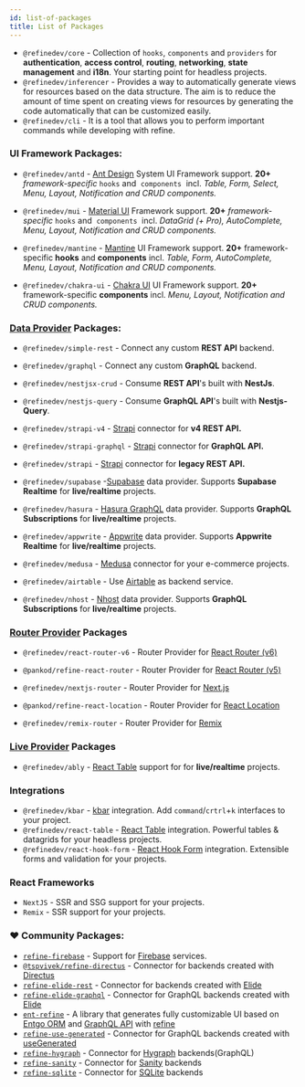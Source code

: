 ```yaml
---
id: list-of-packages
title: List of Packages
---
```


- `@refinedev/core` - Collection of `hooks`, `components` and `providers` for **authentication**, **access control**, **routing**, **networking**, **state management** and **i18n**. Your starting point for headless projects.
- `@refinedev/inferencer` - Provides a way to automatically generate views for resources based on the data structure. The aim is to reduce the amount of time spent on creating views for resources by generating the code automatically that can be customized easily. 
- `@refinedev/cli` - It is a tool that allows you to perform important commands while developing with refine.


### UI Framework Packages:

- `@refinedev/antd` -  [Ant Design](https://ant.design/) System UI Framework support.  **20+** *framework-specific*  `hooks` and  `components`  incl. *Table, Form, Select, Menu, Layout, Notification and CRUD components.*

- `@refinedev/mui` - [Material UI](https://mui.com/material-ui/getting-started/overview/) Framework support. **20+** *framework-specific*  `hooks` and  `components`  incl. *DataGrid (+ Pro), AutoComplete, Menu, Layout, Notification and CRUD components.*

- `@refinedev/mantine` - [Mantine](https://mantine.dev/) UI Framework support. **20+** framework-specific **hooks** and **components** incl. *Table, Form, AutoComplete, Menu, Layout, Notification and CRUD components.*

- `@refinedev/chakra-ui` - [Chakra UI](https://chakra-ui.com/) UI Framework support. **20+** framework-specific **components** incl. *Menu, Layout, Notification and CRUD components.*

### [Data Provider](https://refine.dev/docs/core/providers/data-provider/) Packages:

  

- `@refinedev/simple-rest` - Connect any custom **REST API** backend.

- `@refinedev/graphql` - Connect any custom **GraphQL** backend.

- `@refinedev/nestjsx-crud` -  Consume **REST API**'s built with **NestJs**.

- `@refinedev/nestjs-query` -  Consume **GraphQL API**'s built with **Nestjs-Query**.

- `@refinedev/strapi-v4` - [Strapi](https://strapi.io/) connector for **v4 REST API.**

- `@refinedev/strapi-graphql` - [Strapi](https://strapi.io/) connector for **GraphQL API.**

- `@refinedev/strapi` - [Strapi](https://strapi.io/) connector for **legacy REST API.**

- `@refinedev/supabase` -[Supabase](https://supabase.com/) data provider. Supports **Supabase Realtime** for **live/realtime** projects.

- `@refinedev/hasura` -  [Hasura GraphQL](https://hasura.io/) data provider. Supports **GraphQL Subscriptions** for **live/realtime** projects.

- `@refinedev/appwrite` - [Appwrite](https://appwrite.io/) data provider. Supports **Appwrite Realtime** for **live/realtime** projects.

- `@refinedev/medusa` -  [Medusa](https://medusajs.com/) connector for your e-commerce projects.

- `@refinedev/airtable` - Use [Airtable](https://airtable.com/) as backend service.

- `@refinedev/nhost` -   [Nhost](https://nhost.io/) data provider. Supports **GraphQL Subscriptions** for **live/realtime** projects.


### [Router Provider](https://refine.dev/docs/core/providers/router-provider/) Packages


- `@refinedev/react-router-v6` - Router Provider for [React Router (v6)](https://reactrouter.com)

- `@pankod/refine-react-router` - Router Provider for [React Router (v5)](https://v5.reactrouter.com/)

- `@refinedev/nextjs-router` - Router Provider for [Next.js](https://nextjs.org/docs/api-reference/next/router#userouter)

- `@pankod/refine-react-location` - Router Provider for [React Location](https://github.com/tannerlinsley/react-location)

- `@refinedev/remix-router` - Router Provider for [Remix](https://remix.run/)


### [Live Provider](https://refine.dev/docs/core/providers/live-provider/) Packages


- `@refinedev/ably` - [React Table](https://ably.com/) support for for **live/realtime** projects.


### Integrations

- `@refinedev/kbar` - [kbar](https://kbar.vercel.app/) integration. Add `command`/`crtrl`+`k` interfaces to your project.
-  `@refinedev/react-table` - [React Table](https://tanstack.com/table/v8) integration. Powerful tables & datagrids for your headless projects. 
-  `@refinedev/react-hook-form` - [React Hook Form](https://react-hook-form.com/) integration. Extensible forms and validation for your projects.

### React Frameworks

- `NextJS` - SSR and SSG support for your projects.
- `Remix` - SSR support for your projects.

### ❤️ Community Packages:

- [`refine-firebase`](https://github.com/resulturan/refine-firebase) - Support for [Firebase](https://firebase.google.com/) services.
- [`@tspvivek/refine-directus`](https://github.com/tspvivek/refine-directus) - Connector for backends created with [Directus](https://directus.io/)
- [`refine-elide-rest`](https://github.com/chirdeeptomar/refine-elide-rest) - Connector for backends created with [Elide](https://elide.io/)
- [`refine-elide-graphql`](https://github.com/chirdeeptomar/refine-elide-graphql) - Connector for GraphQL backends created with [Elide](https://elide.io/)
- [`ent-refine`](https://github.com/diazoxide/entrefine) - A library that generates fully customizable UI based on [Entgo ORM](https://entgo.io/) and [GraphQL API](https://graphql.org/) with [refine](https://github.com/refinedev/refine)
- [`refine-use-generated`](https://github.com/usegen/refine-use-generated) - Connector for GraphQL backends created with [useGenerated](https://usegenerated.com/)
- [`refine-hygraph`](https://github.com/acomagu/refine-hygraph) - Connector for [Hygraph](https://hygraph.com/) backends(GraphQL) 
- [`refine-sanity`](https://github.com/hirenf14/refine-sanity) - Connector for [Sanity](https://www.sanity.io/) backends
- [`refine-sqlite`](https://github.com/mateusabelli/refine-sqlite) - Connector for [SQLite](https://www.sqlite.org/index.html) backends
  

